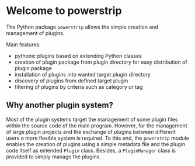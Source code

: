 # Welcome to powerstrip

The Python package `powerstrip` allows the simple creation and management
of plugins.

Main features:

* pythonic plugins based on extending Python classes
* creation of plugin package from plugin directory for easy distribution
  of plugin package
* installation of plugins into wanted target plugin directory
* discovery of plugins from defined target plugin
* filtering of plugins by criteria such as category or tag


## Why another plugin system?

Most of the plugin systems target the management of some plugin files within
the source code of the main program. However, for the management of large
plugin projects and the exchange of plugins between different users a
more flexible system is required. To this end, the `powerstrip` module
enables the creation of plugins using a simple metadata file and the plugin
code itself as extended `Plugin` class. Besides, a `PluginManager` class is
provided to simply manage the plugins.
